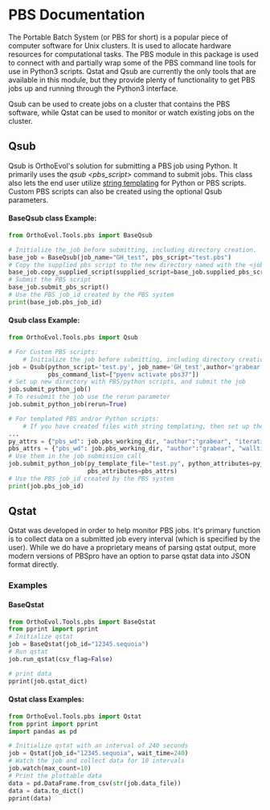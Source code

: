 # PBS Documentation

The Portable Batch System (or PBS for short) is a popular piece of computer software for Unix clusters.  It is used to
allocate hardware resources for computational tasks.  The PBS module in this package is used to connect with and partially
wrap some of the PBS command line tools for use in Python3 scripts.  Qstat and Qsub are currently the only tools that are
available in this module, but they provide plenty of functionality to get PBS jobs up and running through the Python3
interface.

Qsub can be used to create jobs on a cluster that contains the PBS software, while Qstat can be used to monitor or watch
existing jobs on the cluster.

## Qsub

Qsub is OrthoEvol's solution for submitting a PBS job using Python.  It primarily uses the _qsub <pbs_script>_ command to 
submit jobs.  This class also lets the end user utilize [string templating](https://docs.python.org/3.4/library/string.html#string.Template.)
for Python or PBS scripts.  Custom PBS scripts can also be created using the optional Qsub parameters.

#### BaseQsub class Example:

```python
from OrthoEvol.Tools.pbs import BaseQsub

# Initialize the job before submitting, including directory creation.
base_job = BaseQsub(job_name="GH_test", pbs_script="test.pbs")
# Copy the supplied pbs script to the new directory named with the <job_name> parameter
base_job.copy_supplied_script(supplied_script=base_job.supplied_pbs_script, new_script=base_job.pbs_script)
# Submit the PBS script
base_job.submit_pbs_script()
# Use the PBS job_id created by the PBS system
print(base_job.pbs_job_id)
```

#### Qsub class Example:

```python
from OrthoEvol.Tools.pbs import Qsub

# For Custom PBS scripts:
    # Initialize the job before submitting, including directory creation.
job = Qsub(python_script='test.py', job_name='GH_test',author='grabear', description='This is an example on GitHub.', 
           pbs_command_list=["pyenv activate pbs37"])
# Set up new directory with PBS/python scripts, and submit the job
job.submit_python_job()
# To resubmit the job use the rerun parameter
job.submit_python_job(rerun=True)

# For templated PBS and/or Python scripts:
    # If you have created files with string templating, then set up the attributes for python and PBS separately
...
py_attrs = {"pbs_wd": job.pbs_working_dir, "author":"grabear", "iterations": 4}
pbs_attrs = {"pbs_wd": job.pbs_working_dir, "author":"grabear", "walltime": "72:00:00"}
# Use them in the job submission call
job.submit_python_job(py_template_file="test.py", python_attributes=py_attrs, pbs_template_file="test.pbs", 
                      pbs_attributes=pbs_attrs)
# Use the PBS job_id created by the PBS system                    
print(job.pbs_job_id)
```

## Qstat

Qstat was developed in order to help monitor PBS jobs.  It's primary function is to collect data on a submitted job every
interval (which is specified by the user).  While we do have a proprietary means of parsing qstat output, more modern versions
of PBSpro have an option to parse qstat data into JSON format directly.

### Examples

#### BaseQstat

```python
from OrthoEvol.Tools.pbs import BaseQstat
from pprint import pprint
# Initialize qstat
job = BaseQstat(job_id="12345.sequoia")
# Run qstat
job.run_qstat(csv_flag=False)

# print data
pprint(job.qstat_dict)
```

#### Qstat class Examples:

```python
from OrthoEvol.Tools.pbs import Qstat
from pprint import pprint
import pandas as pd

# Initialize qstat with an interval of 240 seconds
job = Qstat(job_id="12345.sequoia", wait_time=240)
# Watch the job and collect data for 10 intervals
job.watch(max_count=10)
# Print the plottable data
data = pd.DataFrame.from_csv(str(job.data_file))
data = data.to_dict()
pprint(data)

```
